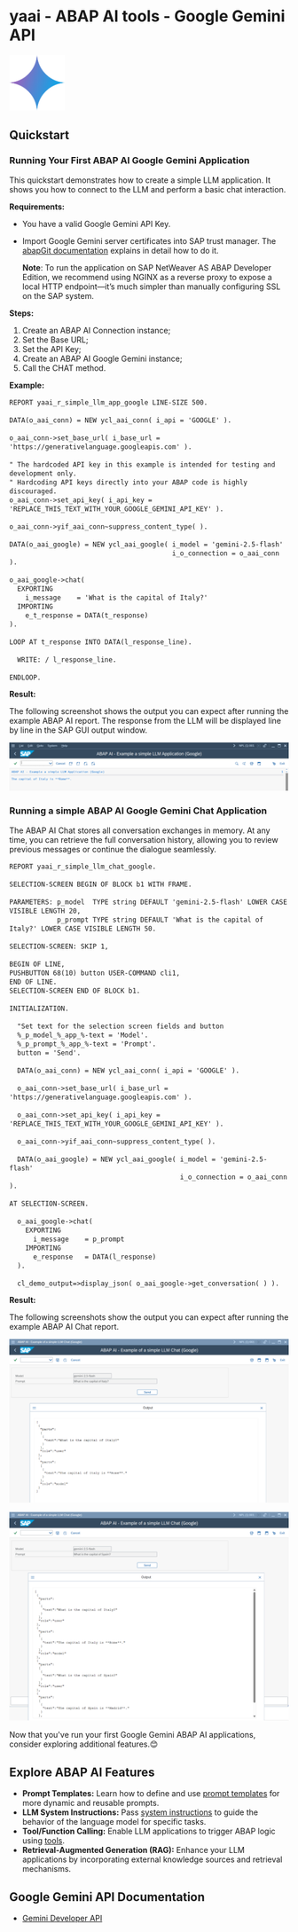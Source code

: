# yaai - ABAP AI tools - Google Gemini API

<p>
  <img src="../images/Gemini_2024_icon.svg" alt="Google Gemini Logo" width="100px">
</p>

## Quickstart

### Running Your First ABAP AI Google Gemini Application

This quickstart demonstrates how to create a simple LLM application. It shows you how to connect to the LLM and perform a basic chat interaction.

**Requirements:** 
*   You have a valid Google Gemini API Key.
*   Import Google Gemini server certificates into SAP trust manager. The [abapGit documentation](https://docs.abapgit.org/user-guide/setup/ssl-setup.html) explains in detail how to do it.

    **Note**: To run the application on SAP NetWeaver AS ABAP Developer Edition, we recommend using NGINX as a reverse proxy to expose a local HTTP endpoint—it’s much simpler than manually configuring SSL on the SAP system.

**Steps:**
1.  Create an ABAP AI Connection instance;
2.  Set the Base URL;
3.  Set the API Key;
4.  Create an ABAP AI Google Gemini instance;
5.  Call the CHAT method.

**Example:**

```abap
REPORT yaai_r_simple_llm_app_google LINE-SIZE 500.

DATA(o_aai_conn) = NEW ycl_aai_conn( i_api = 'GOOGLE' ).

o_aai_conn->set_base_url( i_base_url = 'https://generativelanguage.googleapis.com' ).

" The hardcoded API key in this example is intended for testing and development only.
" Hardcoding API keys directly into your ABAP code is highly discouraged.
o_aai_conn->set_api_key( i_api_key = 'REPLACE_THIS_TEXT_WITH_YOUR_GOOGLE_GEMINI_API_KEY' ).

o_aai_conn->yif_aai_conn~suppress_content_type( ).

DATA(o_aai_google) = NEW ycl_aai_google( i_model = 'gemini-2.5-flash'
                                         i_o_connection = o_aai_conn ).

o_aai_google->chat(
  EXPORTING
    i_message    = 'What is the capital of Italy?'
  IMPORTING
    e_t_response = DATA(t_response)
).

LOOP AT t_response INTO DATA(l_response_line).

  WRITE: / l_response_line.

ENDLOOP.
``` 

**Result:**

The following screenshot shows the output you can expect after running the example ABAP AI report. The response from the LLM will be displayed line by line in the SAP GUI output window.

![Output of the ABAP AI LLM quickstart application](../images/QuickstartReportRunGoogle.png)


### Running a simple ABAP AI Google Gemini Chat Application

The ABAP AI Chat stores all conversation exchanges in memory. At any time, you can retrieve the full conversation history, allowing you to review previous messages or continue the dialogue seamlessly.

```abap
REPORT yaai_r_simple_llm_chat_google.

SELECTION-SCREEN BEGIN OF BLOCK b1 WITH FRAME.

PARAMETERS: p_model  TYPE string DEFAULT 'gemini-2.5-flash' LOWER CASE VISIBLE LENGTH 20,
            p_prompt TYPE string DEFAULT 'What is the capital of Italy?' LOWER CASE VISIBLE LENGTH 50.

SELECTION-SCREEN: SKIP 1,

BEGIN OF LINE,
PUSHBUTTON 68(10) button USER-COMMAND cli1,
END OF LINE.
SELECTION-SCREEN END OF BLOCK b1.

INITIALIZATION.

  "Set text for the selection screen fields and button
  %_p_model_%_app_%-text = 'Model'.
  %_p_prompt_%_app_%-text = 'Prompt'.
  button = 'Send'.

  DATA(o_aai_conn) = NEW ycl_aai_conn( i_api = 'GOOGLE' ).

  o_aai_conn->set_base_url( i_base_url = 'https://generativelanguage.googleapis.com' ).

  o_aai_conn->set_api_key( i_api_key = 'REPLACE_THIS_TEXT_WITH_YOUR_GOOGLE_GEMINI_API_KEY' ).

  o_aai_conn->yif_aai_conn~suppress_content_type( ).

  DATA(o_aai_google) = NEW ycl_aai_google( i_model = 'gemini-2.5-flash'
                                           i_o_connection = o_aai_conn ).

AT SELECTION-SCREEN.

  o_aai_google->chat(
    EXPORTING
      i_message    = p_prompt
    IMPORTING
      e_response   = DATA(l_response)
  ).

  cl_demo_output=>display_json( o_aai_google->get_conversation( ) ).
``` 

**Result:**

The following screenshots show the output you can expect after running the example ABAP AI Chat report.

![Output of the ABAP AI Google Gemini quickstart application](../images/QuickstartReportRunGoogleChat_1.png)

![Output of the ABAP AI Google Gemini quickstart application](../images/QuickstartReportRunGoogleChat_2.png)


Now that you've run your first Google Gemini ABAP AI applications, consider exploring additional features.😊

## Explore ABAP AI Features
  - **Prompt Templates:** Learn how to define and use [prompt templates](../prompt_templates.md) for more dynamic and reusable prompts.
  - **LLM System Instructions:** Pass [system instructions](system_instructions.md) to guide the behavior of the language model for specific tasks.
  - **Tool/Function Calling:** Enable LLM applications to trigger ABAP logic using [tools](function_calling.md).
  - **Retrieval-Augmented Generation (RAG):** Enhance your LLM applications by incorporating external knowledge sources and retrieval mechanisms.

## Google Gemini API Documentation
  - [Gemini Developer API](https://ai.google.dev/gemini-api/docs)     